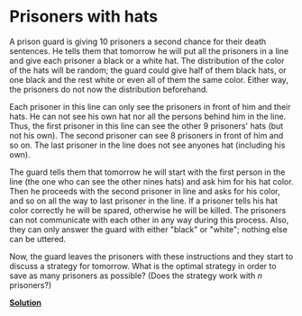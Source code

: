Prisoners with hats
==================

A prison guard is giving 10 prisoners a second chance for their death
sentences. He tells them that tomorrow he will put all the prisoners in a line
and give each prisoner a black or a white hat. The distribution of the color of
the hats will be random; the guard could give half of them black hats, or one
black and the rest white or even all of them the same color. Either way, the
prisoners do not now the distribution beforehand.

Each prisoner in this line can only see the prisoners in front of him and their
hats. He can not see his own hat nor all the persons behind him in the
line. Thus, the first prisoner in this line can see the other 9 prisoners' hats
(but not his own). The second prisoner can see 8 prisoners in front of him and
so on. The last prisoner in the line does not see anyones hat (including his
own).

The guard tells them that tomorrow he will start with the first person in the
line (the one who can see the other nines hats) and ask him for his hat
color. Then he proceeds with the second prisoner in line and asks for his color,
and so on all the way to last prisoner in the line. If a prisoner tells his hat
color correctly he will be spared, otherwise he will be killed. The prisoners
can not communicate with each other in any way during this process. Also, they
can only answer the guard with either "black" or "white"; nothing else can be
uttered.

Now, the guard leaves the prisoners with these instructions and they start to
discuss a strategy for tomorrow. What is the optimal strategy in order to save
as many prisoners as possible? (Does the strategy work with _n_ prisoners?)

[**Solution**](../solutions/hats_solution.md)
